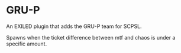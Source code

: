 # GRU-P
An EXILED plugin that adds the GRU-P team for SCPSL.

Spawns when the ticket difference between mtf and chaos is under a specific amount.
